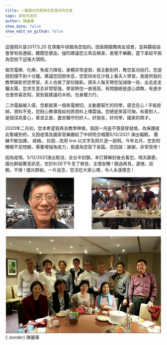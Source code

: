 ```yaml
---
title: 一篇國光同學悼念受湛兄的文章
tags: 朋友的追念
author: 陳麗華
show_date: false
show_edit_on_github: false
---
```


這張照片是2017.5.20 在孫駿牛排館為您拍的。因長期服務病友協會，並與腸癌協會曾有些連結，聽聞您便血，強烈建議您立馬去檢查，直覺不樂觀，當下拿起平板為您拍下這張大頭照。

做完電療、化療，免疫力降低，身體非常虛弱，我主動到府，教您氣功拍打。您虛弱到撐不到十分鐘。建議您回房休息，您堅持坐在沙發上看夫人學習，我提供我的教學錄影供您學習，夫人也做了部份錄影。請夫人每天帶您加減做一些，出去走走曬太陽。您求生意志非常堅強，學習熱忱一直很高，有問題總是虛心請教，有進步也會欣喜告知。買到我建議的木梳，也身體力行。

二次電腦被入侵，您都是第一個來電關切，主動要幫忙的同學，感念在心 ! 平板掛掉，資料不見，您耐心教導我如何將資料上傳雲端。您總是笑容可掬，和善對人，是個深具愛心，善良正直，盡忠職守的好人，好朋友，好同學，國家的將才。

2020年二月初，您本希望我再去教學帶做，我因一月底不慎感冒發燒，為保護彼此暫緩到府。又因疫情及國家音樂廳給了中研院合唱團5/12/2021 演出檔期， 團練不斷加課， 經絡， 拉筋…改用 line 以文字及照片逐一說明。今年五月，您告知睡眠不足問題，需要增強免疫力，我還為您寫下長篇。您回說：謝謝，非常受用 !

因為疫情，5/12/2021演出取消，全台半封鎖，本打算解封後去看您。晴天霹靂，國光群組驚見訊息，您於8/26下午息了勞苦，主懷安睡 ! 錯過再見，遺憾，扼腕，不捨 ! 國光群組，一片追念，您活在大家心裡，令人永遠懷念 !

![Image](/assets/photos/陳麗華.png){:.border}
陳麗華
